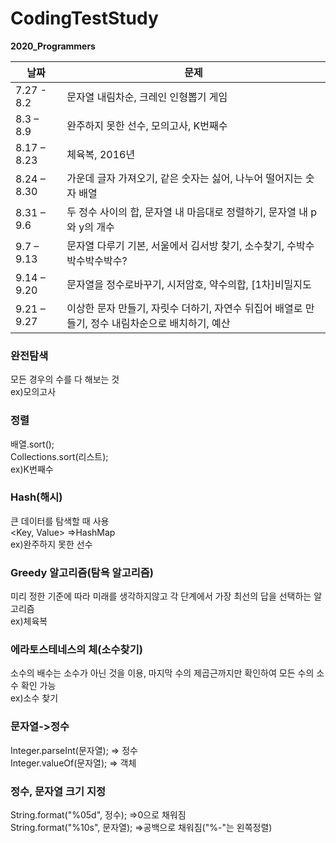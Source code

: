 # CodingTestStudy

**2020_Programmers**

|날짜|문제|
|---------|---------------|
|7.27 - 8.2 | 문자열 내림차순, 크레인 인형뽑기 게임|
|8.3 – 8.9 | 완주하지 못한 선수, 모의고사, K번째수|
|8.17 – 8.23 | 체육복, 2016년|
|8.24 – 8.30 | 가운데 글자 가져오기, 같은 숫자는 싫어, 나누어 떨어지는 숫자 배열|
|8.31 – 9.6 | 두 정수 사이의 합, 문자열 내 마음대로 정렬하기, 문자열 내 p와 y의 개수|
|9.7 – 9.13 | 문자열 다루기 기본, 서울에서 김서방 찾기, 소수찾기, 수박수박수박수박수?|
|9.14 – 9.20 | 문자열을 정수로바꾸기, 시저암호, 약수의합, [1차]비밀지도|
|9.21 – 9.27 | 이상한 문자 만들기, 자릿수 더하기, 자연수 뒤집어 배열로 만들기, 정수 내림차순으로 배치하기, 예산|

### 완전탐색
모든 경우의 수를 다 해보는 것  
ex)모의고사
### 정렬
배열.sort();  
Collections.sort(리스트);  
ex)K번째수
### Hash(해시)
큰 데이터를 탐색할 때 사용  
<Key, Value> =>HashMap  
ex)완주하지 못한 선수
### Greedy 알고리즘(탐욕 알고리즘)
미리 정한 기준에 따라 미래를 생각하지않고 각 단계에서 가장 최선의 답을 선택하는 알고리즘  
ex)체육복
### 에라토스테네스의 체(소수찾기)
소수의 배수는 소수가 아닌 것을 이용, 마지막 수의 제곱근까지만 확인하여 모든 수의 소수 확인 가능  
ex)소수 찾기
### 문자열->정수
Integer.parseInt(문자열); => 정수  
Integer.valueOf(문자열); => 객체  
### 정수, 문자열 크기 지정
String.format("%05d", 정수); =>0으로 채워짐  
String.format("%10s", 문자열); =>공백으로 채워짐("%-"는 왼쪽정렬)  